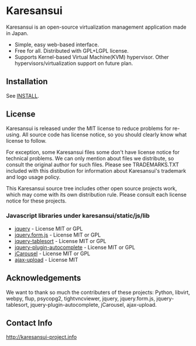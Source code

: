 Karesansui
==========

Karesansui is an open-source virtualization management application made in Japan.

* Simple, easy web-based interface.
* Free for all. Distributed with GPL+LGPL license.
* Supports Kernel-based Virtual Machine(KVM) hypervisor. Other hypervisors/virtualization support on future plan.

Installation
------------
See [INSTALL](http://github.com/karesansui/karesansui/blob/master/INSTALL.md).

License
-------
Karesansui is released under the MIT license to reduce problems for re-using. All source code has license notice, so you should clearly know what license to follow.

For exception, some Karesansui files some don't have license notice for technical problems.
We can only mention about files we distribute, so consult the original author for such files.
Please see TRADEMARKS.TXT included with this distibution for information about Karesansui's trademark and logo usage policy.

This Karesansui source tree includes other open source projects work, which may come with its own distribution rule. Please consult each license notice for these projects.


### Javascript libraries under karesansui/static/js/lib ###

* [jquery](http://jquery.com/) - License MIT or GPL
* [jquery.form.js](http://malsup.com/jquery/form/) - License MIT or GPL
* [jquery-tablesort](http://tablesorter.com/docs/) - License  MIT or GPL
* [jquery-plugin-autocomplete](http://bassistance.de/jquery-plugins/jquery-plugin-autocomplete/) - License  MIT or GPL
* [jCarousel](http://sorgalla.com/jcarousel/) - License  MIT or GPL
* [ajax-upload](http://valums.com/ajax-upload/) - License  MIT

Acknowledgements
----------------
We want to thank so much the contributers of these projects: Python, libvirt, webpy, flup, psycopg2, tightvncviewer, jquery, jquery.form.js, jquery-tablesort, jquery-plugin-autocomplete, jCarousel, ajax-upload.

Contact Info
------------
http://karesansui-project.info

